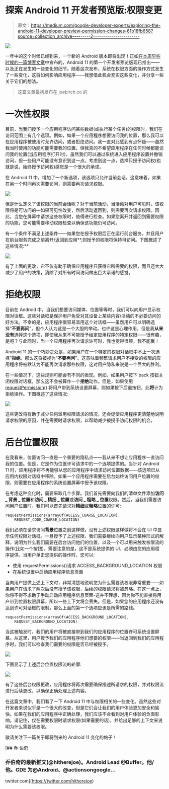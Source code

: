 # 探索 Android 11 开发者预览版:权限变更

> 原文：<https://medium.com/google-developer-experts/exploring-the-android-11-developer-preview-permission-changes-61b18fb658?source=collection_archive---------2----------------------->

![](img/b999ecbf4ba9653e2a102f540a9474e2.png)

一年中的这个时候已经到来，一个新的 Android 版本即将出现！正如[在本周早些时候的一篇博客文章](https://android-developers.googleblog.com/2020/02/Android-11-developer-preview.html)中宣布的，Android 11 的第一个开发者预览版现已推出——以及正在发生的一些变化的细节。随着这次发布，系统在权限方面的操作方式发生了一些变化，这将如何影响应用程序——我想借此机会充实这些变化，并分享一些关于它们的想法。

> 这篇文章最初发布在 joebirch.co 的

# 一次性权限

目前，当我们授予一个应用程序访问某些数据(或执行某个任务)的权限时，我们在访问范围上有几个选项。例如，如果一个应用程序想要访问我的位置，那么我可以在应用程序被使用时允许访问，或者拒绝访问。我一直对此感到有点怀疑——虽然我当时使用的功能可能需要我的位置，但我真的不希望应用程序在任何时候都能访问我的位置(当应用程序打开时)。虽然我们可以通过系统进入应用程序设置并撤销访问，但一些用户可能没有意识到这一点。考虑到这一点，选择只授予访问权(也就是说，始终授予访问权)感觉是一个很大的承诺。

在 Android 11 中，增加了一个新选项，该选项只允许当前会话。这意味着，如果在另一个时间再次需要访问，则需要再次请求权限。

![](img/2e7a63e5044ad9e63213b19188e44036.png)

但是什么定义了该权限的当前会话呢？对于当前活动，当活动对用户可见时，该权限将是可访问的—如果可见性改变，然后活动返回到，则需要再次请求权限。因此，当您在屏幕中请求这些权限时，值得进行检查。如果您离开并返回到需要权限的功能，您可能需要移动权限检查以确保该功能仍可访问。

有一个条件不满足上述条件——如果您在授予权限后正在运行前台服务，并且用户在前台服务完成之前离开/返回到应用**,则授予的权限将保持可访问。下图概述了这些情况:**

![](img/8653badda1e5c8ba5034091fac750bbc.png)

有了上面的更改，它不仅有助于确保应用程序只获得它所需要的权限，而且还大大减少了用户的决策，消除了对所有时间访问做出巨大承诺的感觉。

# 拒绝权限

目前在 Android 中，当我们想要访问媒体、位置等等时，我们可以向用户显示权限对话框。这些对话框是保护用户免受对其设备上某些内容/活动的不必要访问的好方法。不幸的是，应用程序很容易滥用这个对话框——虽然用户可以明确选择“**不要再问**”，但个人认为这是一个大胆的举动。也许这是心理作用，但是我**从来没有**选择这个选项，即使我从来不可能授予给定应用程序的特定权限——很有趣，是吧？与此同时，当一个应用程序再次请求许可时，我也觉得很烦，我不能赢！

Android 11 的一个巧妙之处是，如果用户在一个特定的权限对话框中不止一次选择“**拒绝**，那么这将被视为“**不要再问**”。这意味着频繁请求用户不接受的权限的应用程序将被默认为不能再次请求那些权限，这对用户隐私来说是一个巨大的胜利。

在一些情况下，这些规则可能会有不同的表现。例如，如果用户按下 back 按钮关闭权限对话框，那么这不会被算作一个**拒绝**动作。但是，如果使用 [requestPermission()](https://developer.android.com/reference/androidx/core/app/ActivityCompat#requestPermissions(android.app.Activity,%20java.lang.String%5B%5D,%20int)) 将用户带到系统设置屏幕，则如果按下后退按钮，此**将**计为拒绝操作。下图概述了这些情况:

![](img/06e5aef6a883ecf2613d15b9614a4386.png)

这些更改将有助于减少任何滥用权限请求的情况，还会促使应用程序更清楚地说明请求权限的原因，并在需要时请求权限，以帮助减少被授予访问权限的机会。

# 后台位置权限

在我看来，位置访问一直是一个重要的隐私点——我从来不想让应用程序一直访问我的位置。但是，它是作为位置许可请求中的一个选项提供的。当针对 Android 11 时，应用程序将不再能够从您的应用程序中请求访问位置数据——该选项已从应用内权限对话框中移除。如果一个应用程序需要在后台始终访问用户位置的权限，则需要在应用程序的系统设置屏幕中授予该权限。

在考虑这种变化时，需要采取几个步骤。我们首先需要向我们的清单文件添加**访问 _ 背景 _ 位置**和**访问 _ 精细 _ 位置**或**访问 _ 粗略 _ 位置**权限。然后，当我们需要访问用户位置时，我们可以首先请求对**精细**或**粗略**位置的许可:

```
requestPermissions(arrayOf(ACCESS_COARSE_LOCATION),    
    REQUEST_CODE_COARSE_LOCATION)
```

我们必须在请求访问**背景**位置之前这样做，没有上述权限这样做将不会在 UI 中显示任何权限对话框。一旦授予了上述权限，我们需要继续向用户显示某种形式的解释，说明为什么我们需要在后台访问他们的位置，以及一个可以用来触发权限流的操作(比如一个按钮)。需要注意的是，这不是系统提供的 UI，必须由您的应用程序提供。当用户单击您提供的操作时，您可以:

*   使用 requestPermissions()请求 ACCESS_BACKGROUND_LOCATION 权限
*   在系统设置中启动应用程序信息页面

当向用户提供上述上下文时，非常清楚地说明您为什么需要该权限非常重要——如果用户在请求了两次后没有授予该权限，后续的权限请求将被忽略。在这一点上，你将不得不求助于手动启动应用程序信息页面-这并不理想，因为你不能直接将用户带到位置权限屏幕，所以一些上下文将会丢失。但是，如果您的应用程序还没有达到许可对话框的限制，那么上面的第一个选项应该是所需的路线。

```
requestPermissions(arrayOf(ACCESS_BACKGROUND_LOCATION), 
    REQUEST_BACKGROUND_LOCATION)
```

当这被触发时，我们的用户将被直接带到我们的应用程序的位置许可系统设置屏幕。从这里，用户授予我们的应用程序他们想要的权限——当返回到我们的应用程序时，我们可以检查我们需要的权限是否已经被授予。

![](img/4e2c80a51ce106ce6b24327b02564eb9.png)

下图显示了上述后台位置权限流的轮廓:

![](img/23be50a2ed309e7769ceb5a39ebe5a0d.png)

有了这些后台权限更改，应用程序将再次需要确保描述所请求的权限，并对权限流进行后续更改，以确保正确处理上述内容。

在这篇文章中，我们看了一下 Android 11 中与权限相关的一些变化。虽然这些对开发者来说似乎是一个很大的改变，但是它们会让我们的用户体验更加安全和愉快。如果在我们的应用程序中正确处理，我们应该不会看到对用户体验的负面影响。请记住，仅在需要权限时请求权限(如果需要的话)，并给出足够的上下文来说明为什么需要该权限。

敬请关注下一篇关于即将到来的 Android 11 变化的帖子！

[](https://twitter.com/hitherejoe) [## 乔·伯奇

### 乔伯奇的最新推文(@hitherejoe)。Android Lead @Buffer。他/他。GDE 为@Android、@actionsongoogle…

twitter.com](https://twitter.com/hitherejoe)